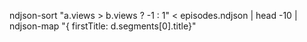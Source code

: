 ndjson-sort "a.views > b.views ? -1 : 1" < episodes.ndjson | head -10 | ndjson-map "{ firstTitle: d.segments[0].title}"